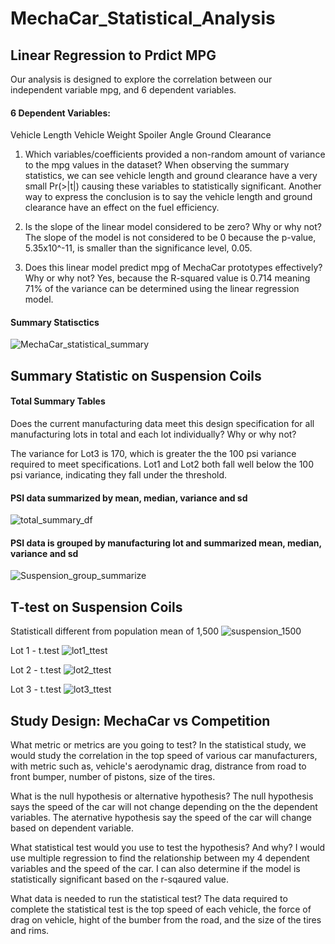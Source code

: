 # MechaCar_Statistical_Analysis

## Linear Regression to Prdict MPG
Our analysis is designed to explore the correlation between our independent variable mpg, and 6 dependent variables.

#### 6 Dependent Variables:
Vehicle Length
Vehicle Weight
Spoiler Angle
Ground Clearance

1. Which variables/coefficients provided a non-random amount of variance to the mpg values in the dataset?
  When observing the summary statistics, we can see vehicle length and ground clearance have a very small Pr(>|t|) causing these variables to statistically significant.   Another way to express the conclusion is to say the vehicle length and ground clearance have an effect on the fuel efficiency.

2. Is the slope of the linear model considered to be zero? Why or why not?
  The slope of the model is not considered to be 0 because the p-value, 5.35x10^-11, is smaller than the significance level, 0.05.

3. Does this linear model predict mpg of MechaCar prototypes effectively? Why or why not?
  Yes, because the R-squared value is 0.714 meaning 71% of the variance can be determined using the linear regression model.

#### Summary Statisctics
![MechaCar_statistical_summary](https://user-images.githubusercontent.com/99375741/173197179-2c894988-9d93-49ab-95f2-c1e9a38fe25e.png)


## Summary Statistic on Suspension Coils

#### Total Summary Tables

Does the current manufacturing data meet this design specification for all manufacturing lots in total and each lot individually? Why or why not?

The variance for Lot3 is 170, which is greater the the 100 psi variance required to meet specifications. Lot1 and Lot2 both fall well below the 100 psi variance, indicating they fall under the threshold.

#### PSI data summarized by mean, median, variance and sd
![total_summary_df](https://user-images.githubusercontent.com/99375741/173199108-d48c0d14-bc8c-4959-a646-c9d3596f5d81.png)

#### PSI data is grouped by manufacturing lot and summarized mean, median, variance and sd
![Suspension_group_summarize](https://user-images.githubusercontent.com/99375741/173199116-0c4593ca-2678-4b5a-9108-f2dc7e529be7.png)


## T-test on Suspension Coils
Statisticall different from population mean of 1,500
![suspension_1500](https://user-images.githubusercontent.com/99375741/173200039-ce216099-8090-40f1-918f-bdb8d389410f.png)

Lot 1 - t.test
![lot1_ttest](https://user-images.githubusercontent.com/99375741/173200043-1916d945-90a4-4f9c-ab28-460186ca0b4f.png)

Lot 2 - t.test
![lot2_ttest](https://user-images.githubusercontent.com/99375741/173200045-b7010db6-6a95-4101-a362-cdeeffd34c65.png)

Lot 3 - t.test
![lot3_ttest](https://user-images.githubusercontent.com/99375741/173200048-f7135d1d-0dd0-487d-8e87-a1c65ba62245.png)


## Study Design: MechaCar vs Competition

What metric or metrics are you going to test?
In the statistical study, we would study the correlation in the top speed of various car manufacturers, with metric such as, vehicle's aerodynamic drag, distrance from road to front bumper, number of pistons,  size of the tires.

What is the null hypothesis or alternative hypothesis?
The null hypothesis says the speed of the car will not change depending on the the dependent variables.
The aternative hypothesis say the speed of the car will change based on dependent variable.

What statistical test would you use to test the hypothesis? And why?
I would use multiple regression to find the relationship between my 4 dependent variables and the speed of the car. I can also determine if the model is statistically significant based on the r-sqaured value.

What data is needed to run the statistical test?
The data required to complete the statistical test is the top speed of each vehicle, the force of drag on vehicle, hight of the bumber from the road, and the size of the tires and rims.






